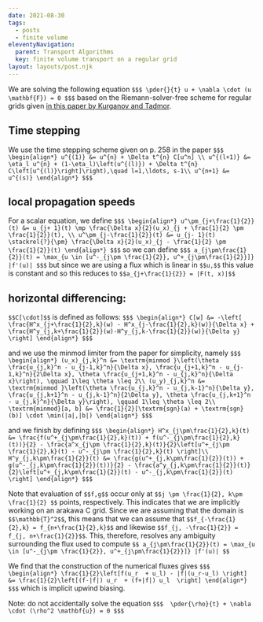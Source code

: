 ```yaml
---
date: 2021-08-30
tags:
  - posts
  - finite volume
eleventyNavigation:
  parent: Transport Algorithms
  key: finite volume transport on a regular grid
layout: layouts/post.njk
---
```

We are solving the following equation
`$$$
\pder{}{t} u + \nabla \cdot (u \mathbf{F}) = 0
$$$`
based on the Riemann-solver-free scheme for regular grids given [in this paper by Kurganov and Tadmor](https://www.sciencedirect.com/science/article/pii/S0021999100964593).

## Time stepping
We use the time stepping scheme given on p. 258 in the paper
`$$$
\begin{align*}
u^{(1)} &= u^{n} + \Delta t^{n} C[u^n] \\
u^{(l+1)} &= \eta_l u^{n} + (1-\eta_l)\left(u^{(l)}) + \Delta t^{n} C\left[u^{(l)}\right]\right),\quad l=1,\ldots, s-1\\
u^{n+1} &= u^{(s)}
\end{align*}
$$$`


## local propagation speeds

For a scalar equation, we define
`$$$
\begin{align*}
u^\pm_{j+\frac{1}{2}}(t) &= u_{j+ 1}(t) \mp \frac{\Delta x}{2}(u_x)_{j + \frac{1}{2} \pm \frac{1}{2}}(t), \\
u^\pm_{j-\frac{1}{2}}(t) &= u_{j- 1}(t) \stackrel{?}{\pm} \frac{\Delta x}{2}(u_x)_{j - \frac{1}{2} \pm \frac{1}{2}}(t)
\end{align*}
$$$`
so we can define
`$$$
a_{j\pm\frac{1}{2}}(t) = \max_{u \in [u^-_{j\pm \frac{1}{2}}, u^+_{j\pm\frac{1}{2}}]} |f'(u)|
$$$`
but since we are using a flux which is linear in `$$u,$$` this value is constant and so this reduces to `$$a_{j+\frac{1}{2}} = |F(t, x)|$$`

## horizontal differencing:
`$$C[\cdot]$$` is defined as follows:
`$$$
\begin{align*}
C[w] &= -\left[ \frac{H^x_{j+\frac{1}{2},k}(w) - H^x_{j-\frac{1}{2},k}(w)}{\Delta x} + \frac{H^y_{j,k+\frac{1}{2}}(w)-H^y_{j,k-\frac{1}{2}}(w)}{\Delta y} \right]
\end{align*}
$$$`


and we use the minmod limiter from the paper for simplicity, namely
`$$$
\begin{align*}
  (u_x)_{j,k}^n &= \textrm{minmod }\left(\theta \frac{u_{j,k}^n - u_{j-1,k}^n}{\Delta x}, \frac{u_{j+1,k}^n - u_{j-1,k}^n}{2\Delta x}, \theta \frac{u_{j+1,k}^n - u_{j,k}^n}{\Delta x}\right), \qquad 1\leq \theta \leq 2\\
  (u_y)_{j,k}^n &= \textrm{minmod }\left(\theta \frac{u_{j,k}^n - u_{j,k-1}^n}{\Delta y}, \frac{u_{j,k+1}^n - u_{j,k-1}^n}{2\Delta y}, \theta \frac{u_{j,k+1}^n - u_{j,k}^n}{\Delta y}\right), \qquad 1\leq \theta \leq 2\\
  \textrm{minmod}[a, b] &= \frac{1}{2}[\textrm{sgn}(a) + \textrm{sgn}(b)] \cdot \min(|a|,|b|)
\end{align*}
$$$`

and we finish by defining
`$$$
\begin{align*}
  H^x_{j\pm\frac{1}{2},k}(t) &= \frac{f(u^+_{j\pm\frac{1}{2},k}(t)) + f(u^-_{j\pm\frac{1}{2},k}(t))}{2} - \frac{a^x_{j\pm \frac{1}{2},k}(t)}{2}\left[u^+_{j\pm \frac{1}{2},k}(t) - u^-_{j\pm \frac{1}{2},k}(t) \right]\\
  H^y_{j,k\pm\frac{1}{2}}(t) &= \frac{g(u^+_{j,k\pm\frac{1}{2}}(t)) + g(u^-_{j,k\pm\frac{1}{2}}(t))}{2} - \frac{a^y_{j,k\pm\frac{1}{2}}(t)}{2}\left[u^+_{j,k\pm\frac{1}{2}}(t) - u^-_{j,k\pm\frac{1}{2}}(t) \right]
\end{align*}
$$$`

Note that evaluation of `$$f,g$$` occur only at `$$j \pm \frac{1}{2}, k\pm \frac{1}{2} $$` points, respectively. This indicates that we are implicitly working on an arakawa C grid. 
Since we are assuming that the domain is `$$\mathbb{T}^2$$`, this means that we can assume that `$$f_{-\frac{1}{2},k} = f_{n+\frac{1}{2},k}$$` and likewise `$$f_{j, -\frac{1}{2}} = f_{j, n+\frac{1}{2}}$$`.
This, therefore, resolves any ambiguity surrounding the flux used to compute `$$ a_{j\pm\frac{1}{2}}(t) = \max_{u \in [u^-_{j\pm \frac{1}{2}}, u^+_{j\pm\frac{1}{2}}]} |f'(u)| $$`


We find that the construction of the numerical fluxes gives
`$$$
\begin{align*}
  \frac{1}{2}\left[f(u_r  + u_l) - |f|(u_r-u_l) \right] &= \frac{1}{2}\left[(f-|f|) u_r  + (f+|f|) u_l  \right]
\end{align*}
$$$`
which is implicit upwind biasing. 

Note: do not accidentally solve the equation
`$$$ 
\pder{\rho}{t} + \nabla \cdot (\rho^2 \mathbf{u}) = 0
$$$`